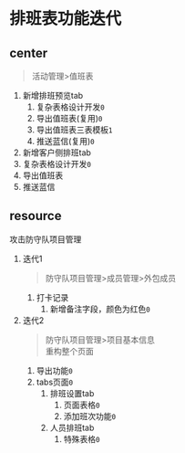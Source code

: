 # 排班表功能迭代

## center
> 活动管理>值班表  
1. 新增排班预览tab
   1. 复杂表格设计开发`0`
   2. 导出值班表(复用)`0`
   3. 导出值班表三表模板`1`
   4. 推送蓝信(复用)`0`
2. 新增客户侧排班tab
  1. 复杂表格设计开发`0`
  2. 导出值班表
  3. 推送蓝信

## resource
攻击防守队项目管理
   1. 迭代1
      >  防守队项目管理>成员管理>外包成员
      1. 打卡记录
         1. 新增备注字段，颜色为红色`0`
   2. 迭代2
      > 防守队项目管理>项目基本信息  
      > 重构整个页面
      1. 导出功能`0`
      2. tabs页面`0`
         1. 排班设置tab
            1. 页面表格`0`
            3. 添加班次功能`0`
         2. 人员排班tab
             1. 特殊表格`0`